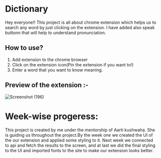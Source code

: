# Dictionary

Hey everyone!! This project is all about chrome extension which helps us to search any word by just clicking on the extension. I have added also speak buttonn that will help to understand pronunciation.

## How to use?
 1. Add extension to the chrome browser 
 2. Click on the extension icon(Pin the extension if you want to!)
 3. Enter a word that you want to know meaning.

## Preview of the extension :-
![Screenshot (196)](https://user-images.githubusercontent.com/70339657/153551352-0e9db7dc-d617-409c-ba9a-5fe289c9ea69.png)

# Week-wise progeress:

  This project is created by me under the mentorship of Aarti kushwaha. She is guiding us throughout the project.By the week one we created the UI of the our extension and applied some styling to it. Next week we connected to api and fetch the results to the screen, and at last we did the final styling to the UI and imported fonts to the site to make our extension looks better.
